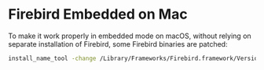 # Firebird Embedded on Mac

To make it work properly in embedded mode on macOS, without relying on separate installation of Firebird, some Firebird binaries are patched:

```bash
install_name_tool -change /Library/Frameworks/Firebird.framework/Versions/A/Firebird @executable_path/libfbclient.dylib plugins/libEngine12.dylib
```
